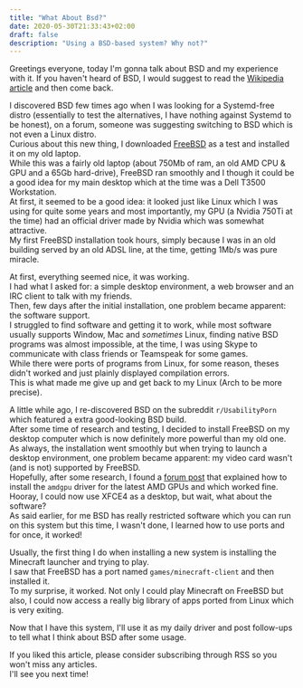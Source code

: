 ```yaml
---
title: "What About Bsd?"
date: 2020-05-30T21:33:43+02:00
draft: false
description: "Using a BSD-based system? Why not?"
---
```


Greetings everyone, today I'm gonna talk about BSD and my experience with it. If you haven't heard of BSD, I would suggest to read the [Wikipedia article](https://en.wikipedia.org/wiki/Berkeley_Software_Distribution) and then come back.

I discovered BSD few times ago when I was looking for a Systemd-free distro (essentially to test the alternatives, I have nothing against Systemd to be honest), on a forum, someone was suggesting switching to BSD which is not even a Linux distro.  
Curious about this new thing, I downloaded [FreeBSD](https://freebsd.org/) as a test and installed it on my old laptop.  
While this was a fairly old laptop (about 750Mb of ram, an old AMD CPU & GPU and a 65Gb hard-drive), FreeBSD ran smoothly and I though it could be a good idea for my main desktop which at the time was a Dell T3500 Workstation.  
At first, it seemed to be a good idea: it looked just like Linux which I was using for quite some years and most importantly, my GPU (a Nvidia 750Ti at the time) had an official driver made by Nvidia which was somewhat attractive.  
My first FreeBSD installation took hours, simply because I was in an old building served by an old ADSL line, at the time, getting 1Mb/s was pure miracle.  

At first, everything seemed nice, it was working.  
I had what I asked for: a simple desktop environment, a web browser and an IRC client to talk with my friends.  
Then, few days after the initial installation, one problem became apparent: the software support.  
I struggled to find software and getting it to work, while most software usually supports Window, Mac and *sometimes* Linux, finding native BSD programs was almost impossible, at the time, I was using Skype to communicate with class friends or Teamspeak for some games.  
While there were ports of programs from Linux, for some reason, theses didn't worked and just plainly displayed compilation errors.  
This is what made me give up and get back to my Linux (Arch to be more precise).

A little while ago, I re-discovered BSD on the subreddit `r/UsabilityPorn` which featured a extra good-looking BSD build.  
After some time of research and testing, I decided to install FreeBSD on my desktop computer which is now definitely more powerful than my old one.  
As always, the installation went smoothly but when trying to launch a desktop environment, one problem became apparent: my video card wasn't (and is not) supported by FreeBSD.  
Hopefully, after some research, I found a [forum post](https://hardforum.com/threads/freebsd-12-1-and-amd-rx590-setup.1993450/) that explained how to install the `amdgpu` driver for the latest AMD GPUs and which worked fine.  
Hooray, I could now use XFCE4 as a desktop, but wait, what about the software?  
As said earlier, for me BSD has really restricted software which you can run on this system but this time, I wasn't done, I learned how to use ports and for once, it worked!

Usually, the first thing I do when installing a new system is installing the Minecraft launcher and trying to play.  
I saw that FreeBSD has a port named `games/minecraft-client` and then installed it.  
To my surprise, it worked. Not only I could play Minecraft on FreeBSD but also, I could now access a really big library of apps ported from Linux which is very exiting.  

Now that I have this system, I'll use it as my daily driver and post follow-ups to tell what I think about BSD after some usage.

If you liked this article, please consider subscribing through RSS so you won't miss any articles.  
I'll see you next time!
